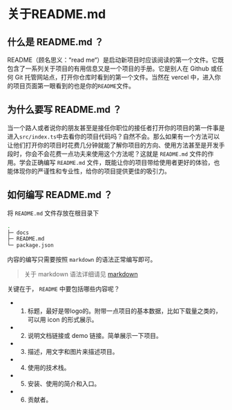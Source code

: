 # 关于README.md

## 什么是 README.md ？
README（顾名思义：“read me“）是启动新项目时应该阅读的第一个文件。它既包含了一系列关于项目的有用信息又是一个项目的手册。它是别人在 Github 或任何 Git 托管网站点，打开你仓库时看到的第一个文件。当然在 vercel 中，进入你的项目页面第一眼看到的也是你的`README`文件。

## 为什么要写 README.md ？
当一个路人或者说你的朋友甚至是接任你职位的接任者打开你的项目的第一件事是进入`src/index.ts`中去看你的项目代码吗？自然不会。那么如果有一个方法可以让他们打开你的项目时花费几分钟就能了解你项目的方向、使用方法甚至是开发手段时，你会不会花费一点功夫来使用这个方法呢？这就是 `README.md` 文件的作用。学会正确编写 `README.md` 文件，既能让你的项目带给使用者更好的体验，也能体现你的严谨性和专业性，给你的项目提供更佳的吸引力。

## 如何编写 README.md ？
将 `README.md` 文件存放在根目录下
```bash
.
├─ docs
├─ README.md
└─ package.json
```
内容的编写只需要按照 `markdown` 的语法正常编写即可。
> 关于 markdown 语法详细请见 [markdown](/guide/relatedInformation/mdGrammer)

关键在于， `README` 中要包括哪些内容呢？
- 1. 标题，最好是带logo的。附带一点项目的基本数据，比如下载量之类的，可以用 icon 的形式展示。
- 2. 说明文档链接或 demo 链接。简单展示一下项目。
- 3. 描述，用文字和图片来描述项目。
- 4. 使用的技术栈。
- 5. 安装、使用的简介和入口。
- 6. 贡献者。
